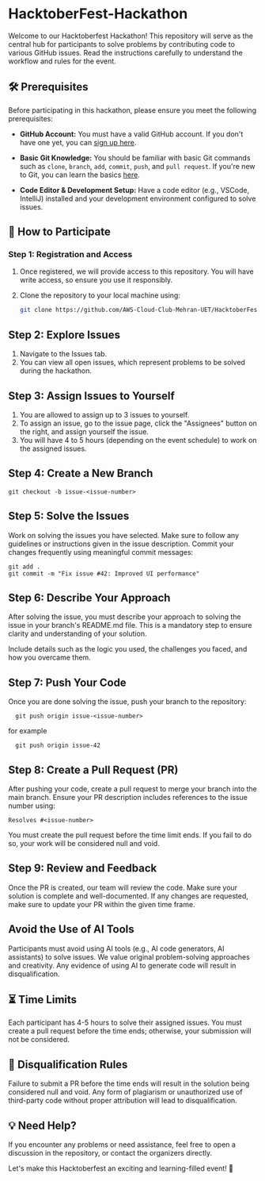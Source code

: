 # HacktoberFest-Hackathon

Welcome to our Hacktoberfest  Hackathon! This repository will serve as the central hub for participants to solve problems by contributing code to various GitHub issues. Read the instructions carefully to understand the workflow and rules for the event.

## 🛠️ Prerequisites

Before participating in this hackathon, please ensure you meet the following prerequisites:

- **GitHub Account:** You must have a valid GitHub account. If you don't have one yet, you can [sign up here](https://github.com/).

- **Basic Git Knowledge:** You should be familiar with basic Git commands such as `clone`, `branch`, `add`, `commit`, `push`, and `pull request`. If you're new to Git, you can learn the basics [here](https://git-scm.com/doc).
  
- **Code Editor & Development Setup:** Have a code editor (e.g., VSCode, IntelliJ) installed and your development environment configured to solve issues.

## 📝 How to Participate

### Step 1: Registration and Access
1. Once registered, we will provide access to this repository. You will have write access, so ensure you use it responsibly.
2. Clone the repository to your local machine using:
   
   ```bash
   git clone https://github.com/AWS-Cloud-Club-Mehran-UET/HacktoberFest-Hackathon

## Step 2: Explore Issues

   1. Navigate to the Issues tab.
   2. You can view all open issues, which represent problems to be solved during the hackathon.

## Step 3: Assign Issues to Yourself

   1. You are allowed to assign up to 3 issues to yourself.
   2. To assign an issue, go to the issue page, click the "Assignees" button on the right, and assign yourself the issue.
   3. You will have 4 to 5 hours (depending on the event schedule) to work on the assigned issues.

## Step 4: Create a New Branch

    git checkout -b issue-<issue-number>


## Step 5: Solve the Issues
  Work on solving the issues you have selected. Make sure to follow any guidelines or instructions given in the issue description.
    Commit your changes frequently using meaningful commit messages:


    git add .
    git commit -m "Fix issue #42: Improved UI performance"

## Step 6: Describe Your Approach
After solving the issue, you must describe your approach to solving the issue in your branch's README.md file. This is a mandatory step to ensure clarity and understanding of your solution.

   Include details such as the logic you used, the challenges you faced, and how you overcame them.

## Step 7: Push Your Code
  Once you are done solving the issue, push your branch to the repository:


      git push origin issue-<issue-number>
      
  for example 
      
      git push origin issue-42

## Step 8: Create a Pull Request (PR)

   After pushing your code, create a pull request to merge your branch into the main branch. Ensure your PR description includes references to the issue number using:


    Resolves #<issue-number>

   You must create the pull request before the time limit ends. If you fail to do so, your work will be considered null and void.

## Step 9: Review and Feedback

   Once the PR is created, our team will review the code. Make sure your solution is complete and well-documented.
    If any changes are requested, make sure to update your PR within the given time frame.

## Avoid the Use of AI Tools
 Participants must avoid using AI tools (e.g., AI code generators, AI assistants) to solve issues. We value original problem-solving approaches and creativity. Any evidence of using AI to generate code will result in disqualification.
 
## ⏳ Time Limits

   Each participant has 4-5 hours to solve their assigned issues.
    You must create a pull request before the time ends; otherwise, your submission will not be considered.

## 🚫 Disqualification Rules

 Failure to submit a PR before the time ends will result in the solution being considered null and void.
    Any form of plagiarism or unauthorized use of third-party code without proper attribution will lead to disqualification.

## 💡 Need Help?

If you encounter any problems or need assistance, feel free to open a discussion in the repository, or contact the organizers directly.

Let's make this Hacktoberfest an exciting and learning-filled event! 🎉
